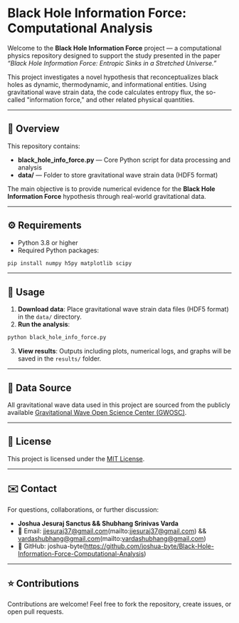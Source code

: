 
# Black Hole Information Force: Computational Analysis

Welcome to the **Black Hole Information Force** project — a computational physics repository designed to support the study presented in the paper *“Black Hole Information Force: Entropic Sinks in a Stretched Universe.”*

This project investigates a novel hypothesis that reconceptualizes black holes as dynamic, thermodynamic, and informational entities. Using gravitational wave strain data, the code calculates entropy flux, the so-called "information force," and other related physical quantities.

---

## 🧠 Overview

This repository contains:

- **black_hole_info_force.py** — Core Python script for data processing and analysis
- **data/** — Folder to store gravitational wave strain data (HDF5 format)

The main objective is to provide numerical evidence for the **Black Hole Information Force** hypothesis through real-world gravitational data.

---

## ⚙️ Requirements

- Python 3.8 or higher  
- Required Python packages:

```bash
pip install numpy h5py matplotlib scipy
```

---

## 🚀 Usage

1. **Download data**: Place gravitational wave strain data files (HDF5 format) in the `data/` directory.
2. **Run the analysis**:

```bash
python black_hole_info_force.py
```

3. **View results**: Outputs including plots, numerical logs, and graphs will be saved in the `results/` folder.

---

## 📂 Data Source

All gravitational wave data used in this project are sourced from the publicly available [Gravitational Wave Open Science Center (GWOSC)](https://www.gw-openscience.org/).

---

## 📄 License

This project is licensed under the [MIT License](LICENSE).

---

## ✉️ Contact

For questions, collaborations, or further discussion:

- **Joshua Jesuraj Sanctus && Shubhang Srinivas Varda**  
- 📧 Email: jjesuraj37@gmail.com(mailto:jjesuraj37@gmail.com) && vardashubhang@gmail.com(mailto:vardashubhang@gmail.com)
- 🔗 GitHub: joshua-byte(https://github.com/joshua-byte/Black-Hole-Information-Force-Computational-Analysis)

---

## ⭐️ Contributions

Contributions are welcome! Feel free to fork the repository, create issues, or open pull requests.
